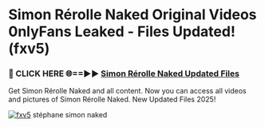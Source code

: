 # Simon Rérolle Naked Original Videos 0nlyFans Leaked - Files Updated! (fxv5)

<h3>🔴 CLICK HERE 🌐==►► <a href="https://tinyurl.com/up5wt9bj" rel="nofollow">Simon Rérolle Naked Updated Files</a></h3>

Get Simon Rérolle Naked and all content. Now you can access all videos and pictures of Simon Rérolle Naked. New Updated Files 2025!

[![fxv5](https://i.imgur.com/ABiUzMV.gif)](https://tinyurl.com/up5wt9bj)
stéphane simon naked